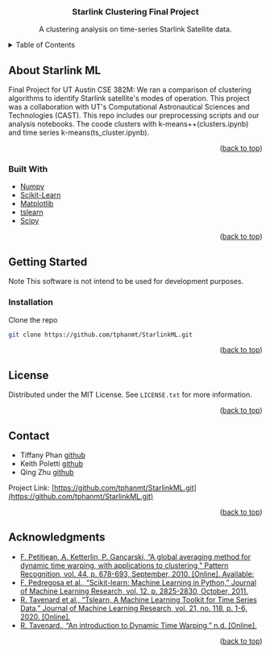 <div id="top"></div>
<!--
*** Thanks for checking out the Best-README-Template. If you have a suggestion
*** that would make this better, please fork the repo and create a pull request
*** or simply open an issue with the tag "enhancement".
*** Don't forget to give the project a star!
*** Thanks again! Now go create something AMAZING! :D
-->



<!-- PROJECT SHIELDS -->
<!--
*** I'm using markdown "reference style" links for readability.
*** Reference links are enclosed in brackets [ ] instead of parentheses ( ).
*** See the bottom of this document for the declaration of the reference variables
*** for contributors-url, forks-url, etc. This is an optional, concise syntax you may use.
*** https://www.markdownguide.org/basic-syntax/#reference-style-links
-->


<!-- PROJECT LOGO -->
<br />

<h3 align="center">Starlink Clustering Final Project</h3>

  <p align="center">
    A clustering analysis on time-series Starlink Satellite data.
    <br />
  </p>
</div>



<!-- TABLE OF CONTENTS -->
<details>
  <summary>Table of Contents</summary>
  <ol>
    <li>Here's a blank template to get started: To avoid retyping too much info. Do a search and replace with your text editor for the following: `github_username`, `repo_name`, `twitter_handle`, `linkedin_username`, `email_client`, `email`, `project_title`, `project_description`
      <ul>
        <li><a href="#built-with">Built With</a></li>
      </ul>
    </li>
    <li>
      <a href="#getting-started">Getting Started</a>
      <ul>
        <li><a href="#installation">Installation</a></li>
      </ul>
    </li>
    <li><a href="#contact">Contact</a></li>
    <li><a href="#acknowledgments">Acknowledgments</a></li>
  </ol>
</details>



<!-- ABOUT THE PROJECT -->
## About Starlink ML

Final Project for UT Austin CSE 382M: We ran a comparison of clustering algorithms to identify Starlink satellite's modes of operation. This project was a collaboration with UT's Computational Astronautical Sciences and Technologies (CAST). This repo includes our preprocessing scripts and our analysis notebooks. The coode clusters with k-means++(clusters.ipynb) and time series k-means(ts_cluster.ipynb).
<p align="right">(<a href="#top">back to top</a>)</p>



### Built With

* [Numpy](https://numpy.org/)
* [Scikit-Learn](https://scikit-learn.org/stable/)
* [Matplotlib](https://matplotlib.org/)
* [tslearn](https://tslearn.readthedocs.io/en/stable/)
* [Scipy](https://scipy.org/)
<p align="right">(<a href="#top">back to top</a>)</p>



<!-- GETTING STARTED -->
## Getting Started
Note This software is not intend to be used for development purposes. 

### Installation


Clone the repo
   ```sh
   git clone https://github.com/tphanmt/StarlinkML.git
   ```

<p align="right">(<a href="#top">back to top</a>)</p>





## License

Distributed under the MIT License. See `LICENSE.txt` for more information.

<p align="right">(<a href="#top">back to top</a>)</p>



<!-- CONTACT -->
## Contact

* Tiffany Phan [github](https://github.com/tphanmt)
* Keith Poletti [github](https://github.com/KPoletti)
* Qing Zhu [github](https://github.com/qing42102)

Project Link: [https://github.com/tphanmt/StarlinkML.git](https://github.com/tphanmt/StarlinkML.git)

<p align="right">(<a href="#top">back to top</a>)</p>



<!-- ACKNOWLEDGMENTS -->
## Acknowledgments

* [F. Petitjean, A. Ketterlin, P. Gançarski, “A global averaging method for dynamic time warping, with applications to clustering,” Pattern Recognition, vol. 44,  p. 678-693, September, 2010. [Online]. Available:](https://lig-membres.imag.fr/bisson/cours/M2INFO-AIW-ML/papers/PetitJean11.pdf)
* [F. Pedregosa et al., “Scikit-learn: Machine Learning in Python,” Journal of Machine Learning Research, vol. 12, p. 2825-2830, October, 2011.](https://jmlr.csail.mit.edu/papers/volume12/pedregosa11a/pedregosa11a.pdf)
* [R. Tavenard et al., “Tslearn, A Machine Learning Toolkit for Time Series Data,” Journal of Machine Learning Research, vol. 21, no. 118, p. 1-6, 2020. [Online].](http://jmlr.org/papers/v21/20-091.html)
* [R. Tavenard., “An introduction to Dynamic Time Warping,” n.d. [Online].](https://rtavenar.github.io/blog/dtw.html)
<p align="right">(<a href="#top">back to top</a>)</p>


